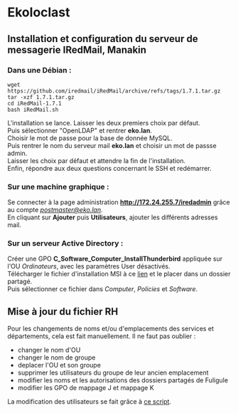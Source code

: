 # Ekoloclast

## Installation et configuration du serveur de messagerie IRedMail, Manakin

### Dans une Débian :  
```
wget https://github.com/iredmail/iRedMail/archive/refs/tags/1.7.1.tar.gz
tar -xzf 1.7.1.tar.gz
cd iRedMail-1.7.1
bash iRedMail.sh
```
L'installation se lance. Laisser les deux premiers choix par défaut.  
Puis sélectionner "OpenLDAP" et rentrer **eko.lan**.  
Choisir le  mot de passe pour la base de donnée MySQL.  
Puis rentrer le nom du serveur mail **eko.lan** et choisir un mot de passse admin.  
Laisser les choix par défaut et attendre la fin de l'installation.  
Enfin, répondre aux deux questions concernant le SSH et redémarrer.  

### Sur une machine graphique :   
Se connecter à la page administration **http://172.24.255.7/iredadmin** grâce au compte *postmaster@eko.lan*.    
En cliquant sur **Ajouter** puis **Utilisateurs**, ajouter les différents adresses mail.  

### Sur un serveur Active Directory :    
Créer une GPO **C_Software_Computer_InstallThunderbird** appliquée sur l'OU *Ordinateurs*, avec les paramètres User désactivés.  
Télécharger le fichier d'installation MSI à ce [lien](https://www.thunderbird.net/fr/download/) et le placer dans un dossier partagé.  
Puis sélectionner ce fichier dans *Computer*, *Policies* et *Software*.

## Mise à jour du fichier RH

Pour les changements de noms et/ou d'emplacements des services et départements, cela est fait manuellement.
Il ne faut pas oublier : 
- changer le nom d'OU  
- changer le nom de groupe  
- deplacer l'OU et son groupe  
- supprimer les utilisateurs du groupe de leur ancien emplacement  
- modifier les noms et les autorisations des dossiers partagés de Fuligule  
- modifier les GPO de mappage J et mappage K  

La modification des utilisateurs se fait grâce à [ce script](/Ressources/S07_CreationUtilisateurs).   


